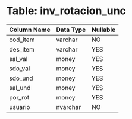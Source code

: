 # Table: inv_rotacion_unc

| Column Name | Data Type | Nullable |
|-------------|-----------|----------|
| cod_item | varchar | NO |
| des_item | varchar | YES |
| sal_val | money | YES |
| sdo_val | money | YES |
| sdo_und | money | YES |
| sal_und | money | YES |
| por_rot | money | YES |
| usuario | nvarchar | NO |
